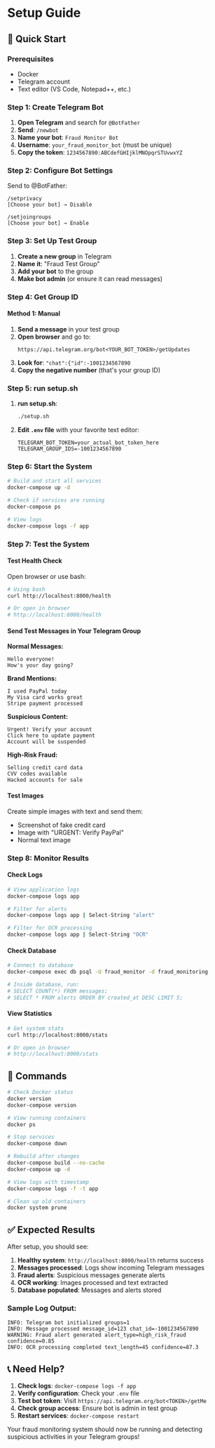 # Setup Guide

## 🚀 **Quick Start**

### Prerequisites
- Docker
- Telegram account
- Text editor (VS Code, Notepad++, etc.)

### Step 1: Create Telegram Bot

1. **Open Telegram** and search for `@BotFather`
2. **Send**: `/newbot`
3. **Name your bot**: `Fraud Monitor Bot`
4. **Username**: `your_fraud_monitor_bot` (must be unique)
5. **Copy the token**: `1234567890:ABCdefGHIjklMNOpqrSTUvwxYZ`

### Step 2: Configure Bot Settings
Send to @BotFather:
```
/setprivacy
[Choose your bot] → Disable

/setjoingroups  
[Choose your bot] → Enable
```

### Step 3: Set Up Test Group
1. **Create a new group** in Telegram
2. **Name it**: "Fraud Test Group"
3. **Add your bot** to the group
4. **Make bot admin** (or ensure it can read messages)

### Step 4: Get Group ID

#### Method 1: Manual
1. **Send a message** in your test group
2. **Open browser** and go to:
   ```
   https://api.telegram.org/bot<YOUR_BOT_TOKEN>/getUpdates
   ```
3. **Look for**: `"chat":{"id":-1001234567890`
4. **Copy the negative number** (that's your group ID)


### Step 5: run setup.sh

1. **run setup.sh**:
   ```bash
   ./setup.sh
   ```

2. **Edit `.env` file** with your favorite text editor:
   ```
   TELEGRAM_BOT_TOKEN=your_actual_bot_token_here
   TELEGRAM_GROUP_IDS=-1001234567890
   ```

### Step 6: Start the System

```bash
# Build and start all services
docker-compose up -d

# Check if services are running
docker-compose ps

# View logs
docker-compose logs -f app
```

### Step 7: Test the System

#### Test Health Check
Open browser or use bash:
```bash
# Using bash
curl http://localhost:8000/health

# Or open in browser
# http://localhost:8000/health
```

#### Send Test Messages in Your Telegram Group

**Normal Messages:**
```
Hello everyone!
How's your day going?
```

**Brand Mentions:**
```
I used PayPal today
My Visa card works great
Stripe payment processed
```

**Suspicious Content:**
```
Urgent! Verify your account
Click here to update payment
Account will be suspended
```

**High-Risk Fraud:**
```
Selling credit card data
CVV codes available
Hacked accounts for sale
```

#### Test Images
Create simple images with text and send them:
- Screenshot of fake credit card
- Image with "URGENT: Verify PayPal"
- Normal text image

### Step 8: Monitor Results

#### Check Logs
```bash
# View application logs
docker-compose logs app

# Filter for alerts 
docker-compose logs app | Select-String "alert"

# Filter for OCR processing
docker-compose logs app | Select-String "OCR"
```

#### Check Database
```bash
# Connect to database
docker-compose exec db psql -U fraud_monitor -d fraud_monitoring

# Inside database, run:
# SELECT COUNT(*) FROM messages;
# SELECT * FROM alerts ORDER BY created_at DESC LIMIT 5;
```

#### View Statistics
```bash
# Get system stats
curl http://localhost:8000/stats

# Or open in browser
# http://localhost:8000/stats
```

## 🔧 **Commands**
```bash
# Check Docker status
docker version
docker-compose version

# View running containers
docker ps

# Stop services
docker-compose down

# Rebuild after changes
docker-compose build --no-cache
docker-compose up -d

# View logs with timestamp
docker-compose logs -f -t app

# Clean up old containers
docker system prune
```

## ✅ **Expected Results**

After setup, you should see:

1. **Healthy system**: `http://localhost:8000/health` returns success
2. **Messages processed**: Logs show incoming Telegram messages
3. **Fraud alerts**: Suspicious messages generate alerts
4. **OCR working**: Images processed and text extracted
5. **Database populated**: Messages and alerts stored

### Sample Log Output:
```
INFO: Telegram bot initialized groups=1
INFO: Message processed message_id=123 chat_id=-1001234567890
WARNING: Fraud alert generated alert_type=high_risk_fraud confidence=0.85
INFO: OCR processing completed text_length=45 confidence=87.3
```

## 📞 **Need Help?**

1. **Check logs**: `docker-compose logs -f app`
2. **Verify configuration**: Check your `.env` file
3. **Test bot token**: Visit `https://api.telegram.org/bot<TOKEN>/getMe`
4. **Check group access**: Ensure bot is admin in test group
5. **Restart services**: `docker-compose restart`

Your fraud monitoring system should now be running and detecting suspicious activities in your Telegram groups!

